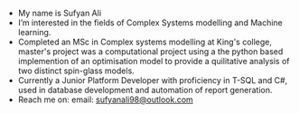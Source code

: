 - My name is Sufyan Ali 
- I’m interested in the fields of Complex Systems modelling and Machine learning. 
- Completed an MSc in Complex systems modelling at King's college, master's project was a computational project using a the python based implemention of an optimisation model to provide a quilitative analysis of two distinct spin-glass models. 
- Currently a Junior Platform Developer with proficiency in T-SQL and C#, used in database development and automation of report generation. 
- Reach me on: email: sufyanali98@outlook.com

<!---
sufali10/sufali10 is a ✨ special ✨ repository because its `README.md` (this file) appears on your GitHub profile.
You can click the Preview link to take a look at your changes.
--->
